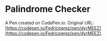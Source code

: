 # Palindrome Checker

A Pen created on CodePen.io. Original URL: [https://codepen.io/Fedricperez/pen/dyrMEEZ](https://codepen.io/Fedricperez/pen/dyrMEEZ).

